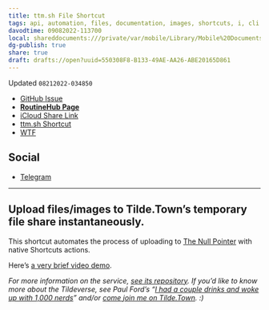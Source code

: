 ```yaml
---
title: ttm.sh File Shortcut
tags: api, automation, files, documentation, images, shortcuts, i, cli
davodtime: 09082022-113700
local: shareddocuments:///private/var/mobile/Library/Mobile%20Documents/iCloud~md~obsidian/Documents/OBSHIDDIAN/drafts/550308F8-B133-49AE-AA26-ABE20165D861.md
dg-publish: true
share: true
draft: drafts://open?uuid=550308F8-B133-49AE-AA26-ABE20165D861
---
```

Updated `08212022-034850`

- [GitHub Issue](https://github.com/extratone/i/issues/246)
- [**RoutineHub Page**](https://routinehub.co/shortcut/12854/)
- [iCloud Share Link](https://www.icloud.com/shortcuts/6b3907dbd6314f9083157adfdd79c547)
- [ttm.sh Shortcut](drafts://open?uuid=117111D9-A508-46F3-BB14-FC999568113A)
- [WTF](https://davidblue.wtf/drafts/550308F8-B133-49AE-AA26-ABE20165D861.html)

## Social

- [Telegram](https://t.me/extratone/12599)

<script async="" src="https://telegram.org/js/telegram-widget.js?1" data-telegram-post="extratone/12599" data-width="100%"></script>

---

## Upload files/images to Tilde.Town’s temporary file share instantaneously.

This shortcut automates the process of uploading to [The Null Pointer](https://ttm.sh) with native Shortcuts actions.

Here’s [a very brief video demo](https://user-images.githubusercontent.com/43663476/185783108-664d6898-db71-4162-8830-1b783b712074.MOV).

*For more information on the service, [see its repository](https://tildegit.org/tildeverse/ttm.sh). If you’d like to know more about the Tildeverse, see Paul Ford’s “[I had a couple drinks and woke up with 1,000 nerds](https://medium.com/message/tilde-club-i-had-a-couple-drinks-and-woke-up-with-1-000-nerds-a8904f0a2ebf)” and/or [come join me on Tilde.Town](https://cgi.tilde.town/users/signup). :)*